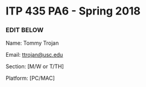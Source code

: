 # ITP 435 PA6 - Spring 2018 #

### EDIT BELOW ###
Name: Tommy Trojan

Email: ttrojan@usc.edu

Section: [M/W or T/TH]

Platform: [PC/MAC]
